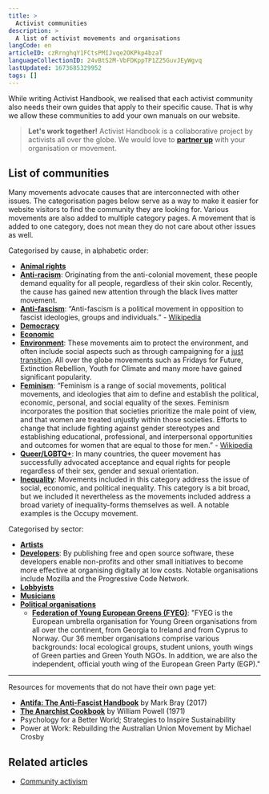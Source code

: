 ```yaml
---
title: >
  Activist communities
description: >
  A list of activist movements and organisations
langCode: en
articleID: czRrnghqY1FCtsPMIJvqe2OKPkp4bzaT
languageCollectionID: 24vBtS2M-VbFDKppTP1Z25GuvJEyWgvq
lastUpdated: 1673685329952
tags: []
---
```


While writing Activist Handbook, we realised that each activist community also needs their own guides that apply to their specific cause. That is why we allow these communities to add your own manuals on our website.

> **Let's work together!** Activist Handbook is a collaborative project by activists all over the globe. We would love to [**partner up**](/partner) with your organisation or movement.

## List of communities

Many movements advocate causes that are interconnected with other issues. The categorisation pages below serve as a way to make it easier for website visitors to find the community they are looking for. Various movements are also added to multiple category pages. A movement that is added to one category, does not mean they do not care about other issues as well.

Categorised by cause, in alphabetic order:

-   [**Animal rights**](/communities/animal-rights)
-   [**Anti-racism**](/communities/anti-racism): Originating from the anti-colonial movement, these people demand equality for all people, regardless of their skin color. Recently, the cause has gained new attention through the black lives matter movement.
-   [**Anti-fascism**](https://en.wikipedia.org/wiki/Anti-fascism): “Anti-fascism is a political movement in opposition to fascist ideologies, groups and individuals.” - [Wikipedia](https://en.wikipedia.org/wiki/Anti-fascism)
-   [**Democracy**](/communities/democracy)
-   [**Economic**](/communities/economic-inequality)
-   [**Environment**](/communities/environment): These movements aim to protect the environment, and often include social aspects such as through campaigning for a [just transition](/just-transition). All over the globe movements such as Fridays for Future, Extinction Rebellion, Youth for Climate and many more have gained significant popularity.
-   [**Feminism**](/communities/feminism): “Feminism is a range of social movements, political movements, and ideologies that aim to define and establish the political, economic, personal, and social equality of the sexes. Feminism incorporates the position that societies prioritize the male point of view, and that women are treated unjustly within those societies. Efforts to change that include fighting against gender stereotypes and establishing educational, professional, and interpersonal opportunities and outcomes for women that are equal to those for men.” - [Wikipedia](https://en.wikipedia.org/wiki/Feminism)
-   [**Queer/LGBTQ+**](/communities/queer): In many countries, the queer movement has successfully advocated acceptance and equal rights for people regardless of their sex, gender and sexual orientation.
-   [**Inequality**](/communities/inequality): Movements included in this category address the issue of social, economic, and political inequality. This category is a bit broad, but we included it nevertheless as the movements included address a broad variety of inequality-forms themselves as well. A notable examples is the Occupy movement.

Categorised by sector:

-   [**Artists**](/communities/artists)
-   [**Developers**](/communities/developers): By publishing free and open source software, these developers enable non-profits and other small initiatives to become more effective at organising digitally at low costs. Notable organisations include Mozilla and the Progressive Code Network.
-   [**Lobbyists**](/communities/lobbyists)
-   [**Musicians**](/communities/musicians)
-   [**Political organisations**](/communities/political-organisations)
    -   [**Federation of Young European Greens (FYEG)**](/fyeg): "FYEG is the European umbrella organisation for Young Green organisations from all over the continent, from Georgia to Ireland and from Cyprus to Norway. Our 36 member organisations comprise various backgrounds: local ecological groups, student unions, youth wings of Green parties and Green Youth NGOs. In addition, we are also the independent, official youth wing of the European Green Party (EGP)."

* * *

Resources for movements that do not have their own page yet:

-   [**Antifa: The Anti-Fascist Handbook**](https://www.goodreads.com/en/book/show/35280441-antifa) by Mark Bray (2017)
-   [**The Anarchist Cookbook**](https://en.wikipedia.org/wiki/The_Anarchist_Cookbook) by William Powell (1971)
-   Psychology for a Better World; Strategies to Inspire Sustainability
-   Power at Work: Rebuilding the Australian Union Movement by Michael Crosby

## Related articles

-   [Community activism](/campaigns/community-activism)
